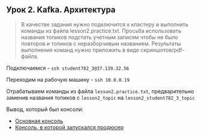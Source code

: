 ## Урок 2. Kafka. Архитектура
> В качестве задания нужно подключится к кластеру и выполнить команды из файла lesson2.practice.txt.
> Просьба использовать названия топиков подстать учетным записям чтобы не было повторов и топиков с неразборчивым названием.
> Результаты выполнения команд нужно приложить в виде скриншотов/pdf-файла.

Подключаемся - `ssh student782_3@37.139.32.56`

Переходим на рабочую машину - `ssh 10.0.0.19`

Отрабатываем команды из файла `lesson2.practice.txt`, предварительно заменив названия топиков с `lesson2_topic` на `lesson2_student782_3_topic`

Вывод, который был консоли: 
- [Основная консоль](https://github.com/bostspb/streaming/blob/master/lesson02/stdout_console_01.txt)
- [Консоль, в которой запускался продюсер](https://github.com/bostspb/streaming/blob/master/lesson02/stdout_console_02.txt)
